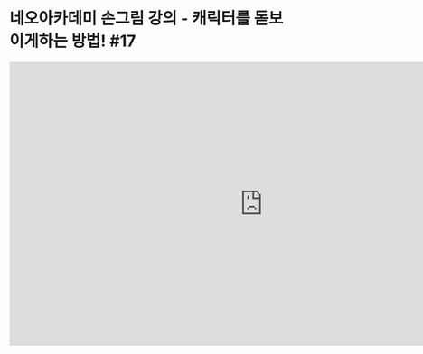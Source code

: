 # 네오아카데미 손그림 강의 - 캐릭터를 돋보이게하는 방법! #17
<iframe width="895" height="503" src="https://www.youtube.com/embed/BzmMHf80ZKY?list=PLmrVWPFHf_oG1Im06PQ7hAGe8cLjRr_b5" title="네오아카데미 손그림 강의 - 캐릭터를 돋보이게하는 방법! #17" frameborder="0" allow="accelerometer; autoplay; clipboard-write; encrypted-media; gyroscope; picture-in-picture" allowfullscreen></iframe>